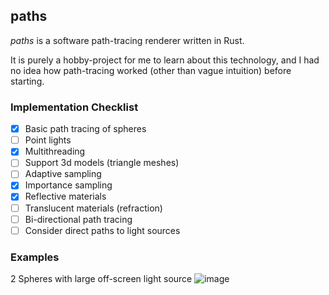 paths
-----

*paths* is a software path-tracing renderer written in Rust.

It is purely a hobby-project for me to learn about this technology, and I had no idea how path-tracing worked (other than vague intuition) before starting.

### Implementation Checklist

- [x] Basic path tracing of spheres
- [ ] Point lights
- [x] Multithreading
- [ ] Support 3d models (triangle meshes)
- [ ] Adaptive sampling
- [x] Importance sampling
- [x] Reflective materials
- [ ] Translucent materials (refraction)
- [ ] Bi-directional path tracing
- [ ] Consider direct paths to light sources

### Examples

2 Spheres with large off-screen light source
![image](https://user-images.githubusercontent.com/3620166/53704391-b9b56980-3e5f-11e9-8a36-eb9baaf8630a.png)
